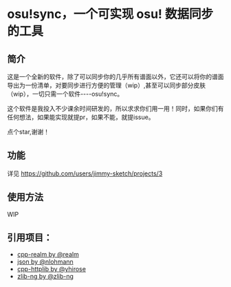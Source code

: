 # osu!sync，一个可实现 osu! 数据同步的工具

## 简介

这是一个全新的软件，除了可以同步你的几乎所有谱面以外，它还可以将你的谱面导出为一份清单，对要同步进行方便的管理（wip）,甚至可以同步部分皮肤（wip），一切只需一个软件----osu!sync。

这个软件是我投入不少课余时间研发的，所以求求你们用一用！同时，如果你们有任何想法，如果能实现就提pr，如果不能，就提issue。

点个star,谢谢！

## 功能
详见 https://github.com/users/jimmy-sketch/projects/3

## 使用方法
WIP

## 引用项目：
- [cpp-realm by @realm](https://github.com/realm/realm-cpp)
- [json by @nlohmann](https://github.com/nlohmann/json)
- [cpp-httplib by @yhirose](https://github.com/yhirose/cpp-httplib)
- [zlib-ng by @zlib-ng](https://github.com/zlib-ng/zlib-ng)

